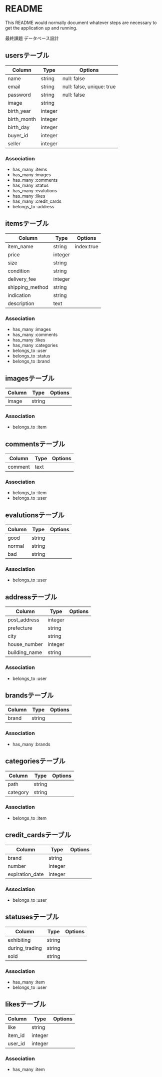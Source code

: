 # README

This README would normally document whatever steps are necessary to get the
application up and running.

最終課題 データベース設計

## usersテーブル

|Column|Type|Options|
|------|----|-------|
|name|string|null: false|
|email|string|null: false, unique: true|
|password|string|null: false|
|image|string|
|birth_year|integer|
|birth_month|integer|
|birth_day|integer|
|buyer_id|integer|
|seller|integer|


### Association
- has_many :items
- has_many :images
- has_many :comments
- has_many :status
- has_many :evalutions
- has_many :likes
- has_many :credit_cards
- belongs_to :address


## itemsテーブル

|Column|Type|Options|
|------|----|-------|
|item_name|string|index:true|
|price|integer|
|size|string|
|condition|string|
|delivery_fee|integer|
|shipping_method|string|
|indication|string|
|description|text|


### Association
- has_many :images
- has_many :comments
- has_many :likes
- has_many :categories
- belongs_to :user
- belongs_to :status
- belongs_to :brand

## imagesテーブル

|Column|Type|Options|
|------|----|-------|
|image|string|


### Association
- belongs_to :item

## commentsテーブル

|Column|Type|Options|
|------|----|-------|
|comment|text|


### Association
- belongs_to :item
- belongs_to :user

## evalutionsテーブル

|Column|Type|Options|
|------|----|-------|
|good|string|
|normal|string|
|bad|string|


### Association
- belongs_to :user

## addressテーブル

|Column|Type|Options|
|------|----|-------|
|post_address|integer|
|prefecture|string|
|city|string|
|house_number|integer|
|building_name|string|


### Association
- belongs_to :user

## brandsテーブル

|Column|Type|Options|
|------|----|-------|
|brand|string|

### Association
- has_many :brands

## categoriesテーブル

|Column|Type|Options|
|------|----|-------|
|path|string|
|category|string|


### Association
- belongs_to :item

## credit_cardsテーブル

|Column|Type|Options|
|------|----|-------|
|brand|string|
|number|integer|
|expiration_date|integer|


### Association
- belongs_to :user

## statusesテーブル

|Column|Type|Options|
|------|----|-------|
|exhibiting|string|
|during_trading|string|
|sold|string|


### Association
- has_many :item
- belongs_to :user

## likesテーブル

|Column|Type|Options|
|------|----|-------|
|like|string|
|item_id|integer|
|user_id|integer|


### Association
- has_many :item
